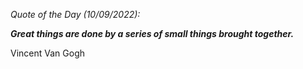 *Quote of the Day (10/09/2022):*

_**Great things are done by a series of small things brought together.**_

Vincent Van Gogh